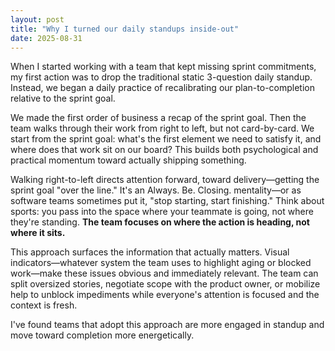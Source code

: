 ```yaml
--- 
layout: post 
title: "Why I turned our daily standups inside-out" 
date: 2025-08-31
---
```


When I started working with a team that kept missing sprint commitments, my first action was to drop the traditional static 3-question daily standup. Instead, we began a daily practice of recalibrating our plan-to-completion relative to the sprint goal.<!--more-->

We made the first order of business a recap of the sprint goal. Then the team walks through their work from right to left, but not card-by-card. We start from the sprint goal: what's the first element we need to satisfy it, and where does that work sit on our board? This builds both psychological and practical momentum toward actually shipping something.

Walking right-to-left directs attention forward, toward delivery—getting the sprint goal "over the line." It's an Always. Be. Closing. mentality—or as software teams sometimes put it, "stop starting, start finishing." Think about sports: you pass into the space where your teammate is going, not where they're standing. **The team focuses on where the action is heading, not where it sits.**

This approach surfaces the information that actually matters. Visual indicators—whatever system the team uses to highlight aging or blocked work—make these issues obvious and immediately relevant. The team can split oversized stories, negotiate scope with the product owner, or mobilize help to unblock impediments while everyone's attention is focused and the context is fresh.

I've found teams that adopt this approach are more engaged in standup and move toward completion more energetically.
